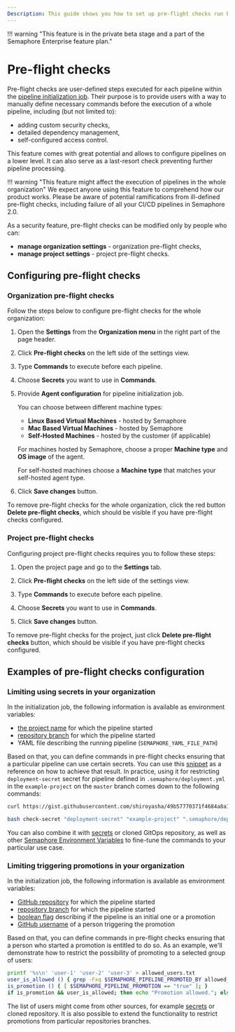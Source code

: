 ```yaml
---
Description: This guide shows you how to set up pre-flight checks run before each pipeline in Semaphore 2.0.
---
```


!!! warning "This feature is in the private beta stage and a part of the Semaphore Enterprise feature plan."

# Pre-flight checks

Pre-flight checks are user-defined steps executed for each pipeline within the 
[pipeline initialization job](pipeline-initialization). Their purpose is to provide 
users with a way to manually define necessary commands before the execution of a whole 
pipeline, including (but not limited to):

- adding custom security checks,
- detailed dependency management,
- self-configured access control.

This feature comes with great potential and allows to configure pipelines on a lower 
level. It can also serve as a last-resort check preventing further pipeline processing.

!!! warning "This feature might affect the execution of pipelines in the whole organization" 
    We expect anyone using this feature to comprehend how our product works. Please be aware 
    of potential ramifications from ill-defined pre-flight checks, including failure of all
    your CI/CD pipelines in Semaphore 2.0.

As a security feature, pre-flight checks can be modified only by people who can:

- **manage organization settings** - organization pre-flight checks,
- **manage project settings** - project pre-flight checks.

## Configuring pre-flight checks

### Organization pre-flight checks

Follow the steps below to configure pre-flight checks for the whole organization:

1. Open the **Settings** from the **Organization menu** in the right part of the page header.

2. Click **Pre-flight checks** on the left side of the settings view.

3. Type **Commands** to execute before each pipeline. 

4. Choose **Secrets** you want to use in **Commands**. 

5. Provide **Agent configuration** for pipeline initialization job. 

    You can choose between different machine types:

    - **Linux Based Virtual Machines** - hosted by Semaphore
    - **Mac Based Virtual Machines** - hosted by Semaphore
    - **Self-Hosted Machines** - hosted by the customer (if applicable)

    For machines hosted by Semaphore, choose a proper **Machine type** and **OS image** 
    of the agent. 
    
    For self-hosted machines choose a **Machine type** that matches your
    self-hosted agent type.

6. Click **Save changes** button.

To remove pre-flight checks for the whole organization, click the red button
**Delete pre-flight checks**, which should be visible if you have pre-flight checks
configured.

### Project pre-flight checks

Configuring project pre-flight checks requires you to follow these steps:

1. Open the project page and go to the **Settings** tab.

2. Click **Pre-flight checks** on the left side of the settings view.

3. Type **Commands** to execute before each pipeline.     

4. Choose **Secrets** you want to use in **Commands**. 

5. Click **Save changes** button.

To remove pre-flight checks for the project, just click **Delete pre-flight checks**
button, which should be visible if you have pre-flight checks configured.

## Examples of pre-flight checks configuration

### Limiting using secrets in your organization

In the initialization job, the following information is available as environment variables:

- [the project name](/ci-cd-environment/environment-variables/#semaphore_project_name) for which the pipeline started
- [repository branch](/ci-cd-environment/environment-variables/#semaphore_git_branch) for which the pipeline started
- YAML file describing the running pipeline (`SEMAPHORE_YAML_FILE_PATH`)

Based on that, you can define commands in pre-flight checks ensuring that
a particular pipeline can use certain secrets. You can use this [snippet](https://gist.githubusercontent.com/shiroyasha/49b57770371f4684a8a12bcec0047d7a/raw/b35e51953069dc1b21c62a41b8717aa5fb4bcf88/check-secret)
as a reference on how to achieve that result. In practice, using it for restricting 
`deployment-secret` secret for pipeline defined in `.semaphore/deployment.yml`
in the `example-project` on the `master` branch comes down to the following commands:

```bash
curl https://gist.githubusercontent.com/shiroyasha/49b57770371f4684a8a12bcec0047d7a/raw/b35e51953069dc1b21c62a41b8717aa5fb4bcf88/check-secret -o check-secret

bash check-secret "deployment-secret" "example-project" ".semaphore/deployment.yml" "master"
```

You can also combine it with [secrets](/essentials/using-secrets/) or cloned GitOps repository,
as well as other [Semaphore Environment Variables](/ci-cd-environment/environment-variables)
to fine-tune the commands to your particular use case. 

### Limiting triggering promotions in your organization

In the initialization job, the following information is available as environment variables:

- [GitHub repository](/ci-cd-environment/environment-variables/#semaphore_git_repo_slug) for which the pipeline started
- [repository branch](/ci-cd-environment/environment-variables/#semaphore_git_branch) for which the pipeline started
- [boolean flag](/ci-cd-environment/environment-variables/#semaphore_pipeline_promotion) describing if the pipeline is an initial one or a promotion
- [GitHub username](/ci-cd-environment/environment-variables/#semaphore_pipeline_promoted_by) of a person triggering the promotion

Based on that, you can define commands in pre-flight checks ensuring that a person who 
started a promotion is entitled to do so. As an example, we'll demonstrate how to restrict
the possibility of promoting to a selected group of users:

```bash
printf '%s\n' 'user-1' 'user-2' 'user-3' > allowed_users.txt
user_is_allowed () { grep -Fxq $SEMAPHORE_PIPELINE_PROMOTED_BY allowed_users.txt; }
is_promotion () { [ $SEMAPHORE_PIPELINE_PROMOTION == "true" ]; }
if is_promotion && user_is_allowed; then echo "Promotion allowed."; else false; fi
```

The list of users might come from other sources, for example [secrets](/essentials/using-secrets)
or cloned repository. It is also possible to extend the functionality
to restrict promotions from particular repositories branches. 